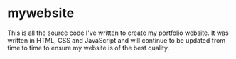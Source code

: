 # mywebsite
This is all the source code I've written to create my portfolio website. 
It was written in HTML, CSS and JavaScript and will continue to be updated 
from time to time to ensure my website is of the best quality.
